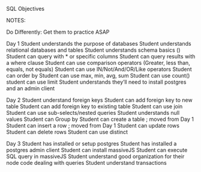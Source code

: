SQL Objectives

NOTES:

  Do Differently: Get them to practice ASAP

Day 1
Student understands the purpose of databases
Student understands relational databases and tables
Student understands schema basics ()
Student can query with * or specific columns
Student can query results with a where clause
Student can use comparison operators (Greater, less than, equals, not equals)
Student can use IN/Not/And/OR/Like operators
Student can order by
Student can use max, min, avg, sum
Student can use count()
student can use limit
Student understands they’ll need to install postgres and an admin client


Day 2
Student understand foreign keys
Student can add foreign key to new table
Student can add foreign key to existing table
Student can use join
Student can use sub-selects/nested queries
Student understands null values
Student can Group by
Student can create a table ; moved from Day 1
Student can insert a row   ; moved from Day 1
Student can update rows
Student can delete rows
Student can use distinct

Day 3
Student has installed or setup postgres
Student has installed a postgres admin client
Student can install massiveJS
Student can execute SQL query in massiveJS
Student understand good organization for their node code dealing with queries
Student understand transactions
